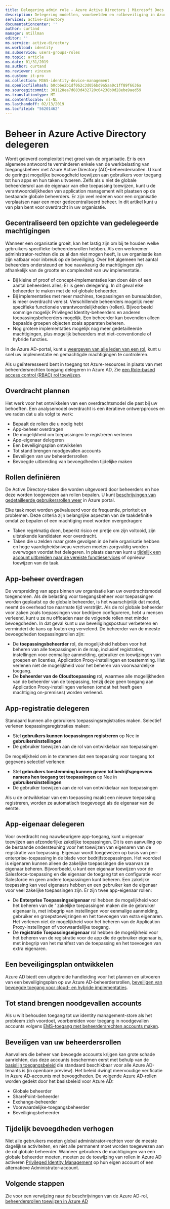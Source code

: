 ```yaml
---
title: Delegering admin role - Azure Active Directory | Microsoft Docs
description: Delegering modellen, voorbeelden en rolbeveiliging in Azure Active Directory
services: active-directory
documentationcenter: ''
author: curtand
manager: mtillman
editor: ''
ms.service: active-directory
ms.workload: identity
ms.subservice: users-groups-roles
ms.topic: article
ms.date: 01/31/2019
ms.author: curtand
ms.reviewer: vincesm
ms.custom: it-pro
ms.collection: M365-identity-device-management
ms.openlocfilehash: b0cb6e2b1df062c3d056bd9a5aa0c1ff89f6636a
ms.sourcegitcommit: 301128ea7d883d432720c64238b0d28ebe9aed59
ms.translationtype: MT
ms.contentlocale: nl-NL
ms.lasthandoff: 02/13/2019
ms.locfileid: "56201462"
---
```

# <a name="delegate-administration-in-azure-active-directory"></a>Beheer in Azure Active Directory delegeren

Wordt geleverd complexiteit met groei van de organisatie. Er is een algemene antwoord te verminderen enkele van de werkbelasting van toegangsbeheer met Azure Active Directory (AD)-beheerdersrollen. U kunt de geringst mogelijke bevoegdheid toewijzen aan gebruikers voor toegang tot hun apps en hun taken uitvoeren. Zelfs als u niet de globale beheerdersrol aan de eigenaar van elke toepassing toewijzen, kunt u de verantwoordelijkheden van application management wilt plaatsen op de bestaande globale beheerders. Er zijn veel redenen voor een organisatie verplaatsen naar een meer gedecentraliseerd beheer. In dit artikel kunt u van plan bent voor overdracht in uw organisatie.

<!--What about reporting? Who has which role and how do I audit?-->

## <a name="centralized-versus-delegated-permissions"></a>Gecentraliseerd ten opzichte van gedelegeerde machtigingen

Wanneer een organisatie groeit, kan het lastig zijn om bij te houden welke gebruikers specifieke-beheerdersrollen hebben. Als een werknemer administrator-rechten die ze al dan niet mogen heeft, is uw organisatie kan zijn vatbaar voor inbreuk op de beveiliging. Over het algemeen het aantal beheerders ondersteund en hoe nauwkeurig de machtigingen zijn afhankelijk van de grootte en complexiteit van uw implementatie.

* Bij kleine of proof of concept-implementaties kan doen één of een aantal beheerders alles; Er is geen delegering. In dit geval elke beheerder te maken met de rol globale beheerder.
* Bij implementaties met meer machines, toepassingen en bureaubladen, is meer overdracht vereist. Verschillende beheerders mogelijk meer specifieke functionele verantwoordelijkheden (rollen). Bijvoorbeeld sommige mogelijk Privileged Identity-beheerders en anderen toepassingsbeheerders mogelijk. Een beheerder kan bovendien alleen bepaalde groepen objecten zoals apparaten beheren.
* Nog grotere implementaties mogelijk nog meer gedetailleerde machtigingen, plus mogelijk beheerders met niet-conventionele of hybride functies.

In de Azure AD-portal, kunt u [weergeven van alle leden van een rol](directory-manage-roles-portal.md), kunt u snel uw implementatie en gemachtigde machtigingen te controleren.

Als u geïnteresseerd bent in toegang tot Azure-resources in plaats van met beheerdersrechten toegang delegeren in Azure AD, Zie [een Role-based access control (RBAC) rol toewijzen](../../role-based-access-control/role-assignments-portal.md).

## <a name="delegation-planning"></a>Overdracht plannen

Het werk voor het ontwikkelen van een overdrachtsmodel die past bij uw behoeften. Een analysemodel overdracht is een iteratieve ontwerpproces en we raden dat u als volgt te werk:

* Bepaalt de rollen die u nodig hebt
* App-beheer overdragen
* De mogelijkheid om toepassingen te registreren verlenen
* App-eigenaar delegeren
* Een beveiligingsplan ontwikkelen
* Tot stand brengen noodgevallen accounts
* Beveiligen van uw beheerdersrollen
* Bevoegde uitbreiding van bevoegdheden tijdelijke maken

## <a name="define-roles"></a>Rollen definiëren

De Active Directory-taken die worden uitgevoerd door beheerders en hoe deze worden toegewezen aan rollen bepalen. U kunt [beschrijvingen van gedetailleerde gebruikersrollen weer](directory-manage-roles-portal.md) in Azure portal.

Elke taak moet worden geëvalueerd voor de frequentie, prioriteit en problemen. Deze criteria zijn belangrijke aspecten van de taakdefinitie omdat ze bepalen of een machtiging moet worden overgedragen:

* Taken regelmatig doen, beperkt risico en pretje om zijn voltooid, zijn uitstekende kandidaten voor overdracht.
* Taken die u zelden maar grote gevolgen in de hele organisatie hebben en hoge vaardigheidsniveau vereisen moeten zorgvuldig worden overwogen voordat het delegeren. In plaats daarvan kunt u [tijdelijk een account uitbreiden naar de vereiste functieservices](../active-directory-privileged-identity-management-configure.md) of opnieuw toewijzen van de taak.

## <a name="delegate-app-administration"></a>App-beheer overdragen

De verspreiding van apps binnen uw organisatie kan uw overdrachtsmodel toegenomen. Als de belasting voor toegangsbeheer voor toepassingen worden geplaatst op de globale beheerder, is het waarschijnlijk dat model, neemt de overhead toe naarmate tijd verstrijkt. Als de rol globale beheerder voor zaken zoals toepassingen voor bedrijven configureren, hebt u mensen verleend, kunt u ze nu offloaden naar de volgende rollen met minder bevoegdheden. In dat geval kunt u uw beveiligingspostuur verbeteren en vermindert de kans op fouten erg vervelend. De beheerder van de meeste bevoegdheden toepassingsrollen zijn:

* De **toepassingsbeheerder** rol, de mogelijkheid hebben voor het beheren van alle toepassingen in de map, inclusief registraties, instellingen voor eenmalige aanmelding, gebruiker en toewijzingen van groepen en licenties, Application Proxy-instellingen en toestemming. Het verlenen niet de mogelijkheid voor het beheren van voorwaardelijke toegang.
* De **beheerder van de Cloudtoepassing** rol, waarmee alle mogelijkheden van de beheerder van de toepassing, tenzij deze geen toegang aan Application Proxy-instellingen verlenen (omdat het heeft geen machtiging on-premises) worden verleend.

## <a name="delegate-app-registration"></a>App-registratie delegeren

Standaard kunnen alle gebruikers toepassingsregistraties maken. Selectief verlenen toepassingsregistraties maken:

* Stel **gebruikers kunnen toepassingen registreren** op Nee in **gebruikersinstellingen**
* De gebruiker toewijzen aan de rol van ontwikkelaar van toepassingen

De mogelijkheid om in te stemmen dat een toepassing voor toegang tot gegevens selectief verlenen:

* Stel **gebruikers toestemming kunnen geven tot bedrijfsgegevens namens hen toegang tot toepassingen** op Nee in **gebruikersinstellingen**
* De gebruiker toewijzen aan de rol van ontwikkelaar van toepassingen

Als u de ontwikkelaar van een toepassing maakt een nieuwe toepassing registreren, worden ze automatisch toegevoegd als de eigenaar van de eerste.

## <a name="delegate-app-ownership"></a>App-eigenaar delegeren

Voor overdracht nog nauwkeurigere app-toegang, kunt u eigenaar toewijzen aan afzonderlijke zakelijke toepassingen. Dit is een aanvulling op de bestaande ondersteuning voor het toewijzen van eigenaren van de registratie van toepassing. Eigenaar wordt toegewezen op basis van per-enterprise-toepassing in de blade voor bedrijfstoepassingen. Het voordeel is eigenaren kunnen alleen de zakelijke toepassingen die waarvan ze eigenaar beheren. Bijvoorbeeld, u kunt een eigenaar toewijzen voor de Salesforce-toepassing en die eigenaar de toegang tot en configuratie voor Salesforce en geen andere toepassingen kunt beheren. Een zakelijke toepassing kan veel eigenaars hebben en een gebruiker kan de eigenaar voor veel zakelijke toepassingen zijn. Er zijn twee app-eigenaar rollen:

* De **Enterprise Toepassingseigenaar** rol hebben de mogelijkheid voor het beheren van de ' zakelijke toepassingen maken die de gebruiker eigenaar is, met inbegrip van instellingen voor eenmalige aanmelding, gebruiker en groepstoewijzingen en het toevoegen van extra eigenaren. Het verlenen niet de mogelijkheid voor het beheren van de Application Proxy-instellingen of voorwaardelijke toegang.
* De **registratie Toepassingseigenaar** rol hebben de mogelijkheid voor het beheren van de registratie voor de app die de gebruiker eigenaar is, met inbegrip van het manifest van de toepassing en het toevoegen van extra eigenaren.

## <a name="develop-a-security-plan"></a>Een beveiligingsplan ontwikkelen

Azure AD biedt een uitgebreide handleiding voor het plannen en uitvoeren van een beveiligingsplan op uw Azure AD-beheerdersrollen, [beveiligen van bevoegde toegang voor cloud- en hybride implementaties](directory-admin-roles-secure.md).

## <a name="establish-emergency-accounts"></a>Tot stand brengen noodgevallen accounts

Als u wilt behouden toegang tot uw identity management-store als het probleem zich voordoet, voorbereiden voor toegang in noodgevallen accounts volgens [EMS-toegang met beheerdersrechten accounts maken](directory-emergency-access.md).

## <a name="secure-your-administrator-roles"></a>Beveiligen van uw beheerdersrollen

Aanvallers die beheer van bevoegde accounts krijgen kan grote schade aanrichten, dus deze accounts beschermen eerst met behulp van de [basislijn toegangsbeleid](https://cloudblogs.microsoft.com/enterprisemobility/2018/06/22/baseline-security-policy-for-azure-ad-admin-accounts-in-public-preview/) die standaard beschikbaar voor alle Azure AD-tenants is (in openbare preview). Het beleid dwingt meervoudige verificatie in Azure AD-accounts met bevoegdheden. De volgende Azure AD-rollen worden gedekt door het basisbeleid voor Azure AD:

* Globale beheerder
* SharePoint-beheerder
* Exchange-beheerder
* Voorwaardelijke-toegangsbeheerder
* Beveiligingsbeheerder

## <a name="elevate-privilege-temporarily"></a>Tijdelijk bevoegdheden verhogen

Niet alle gebruikers moeten global administrator-rechten voor de meeste dagelijkse activiteiten, en niet alle permanent moet worden toegewezen aan de rol globale beheerder. Wanneer gebruikers de machtigingen van een globale beheerder moeten, moeten ze de toewijzing van rollen in Azure AD activeren [Privileged Identity Management](../active-directory-privileged-identity-management-configure.md) op hun eigen account of een alternatieve Administrator-account.

## <a name="next-steps"></a>Volgende stappen

Zie voor een verwijzing naar de beschrijvingen van de Azure AD-rol, [beheerdersrollen toewijzen in Azure AD](directory-assign-admin-roles.md)
